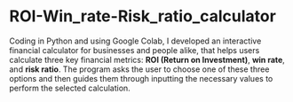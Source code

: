 # ROI-Win_rate-Risk_ratio_calculator

Coding in Python and using Google Colab, I developed an interactive financial calculator for businesses and people alike, that helps users calculate three key financial metrics: **ROI (Return on Investment)**, **win rate**, and **risk ratio**. 
The program asks the user to choose one of these three options and then guides them through inputting the necessary values to perform the selected calculation.
